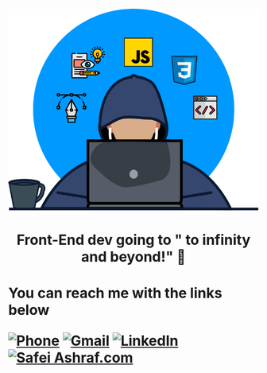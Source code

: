 [![Social banner for Safei](https://github.com/Safei-Ashraf/Safei-Ashraf/raw/master/assets/BackgroundSVG.svg)](https://safei-ashraf.netlify.app/)
<h1 align='center'>  Front-End dev going to " to infinity and beyond!" 🚀<h1/>



You can reach me with the links below



[![Phone](http://img.shields.io/badge/-WhatsApp-rgb(0%2C232%2C118)?style=for-the-badge)](https://wa.me/+201278636403)
[![Gmail](https://img.shields.io/badge/-GMAIL-D14836?style=for-the-badge&logo=gmail&logoColor=white)](mailto:safei.ashraf@gmail.com)
[![LinkedIn](https://img.shields.io/badge/-LINKEDIN-0077B5?style=for-the-badge&logo=linkedin&logoColor=white)](https://www.linkedin.com/in/safeielrahmman/)
[![Safei Ashraf.com](https://img.shields.io/badge/-Website-blue?style=for-the-badge&logo=react&logoColor=white)](https://safei-ashraf.netlify.app/)



